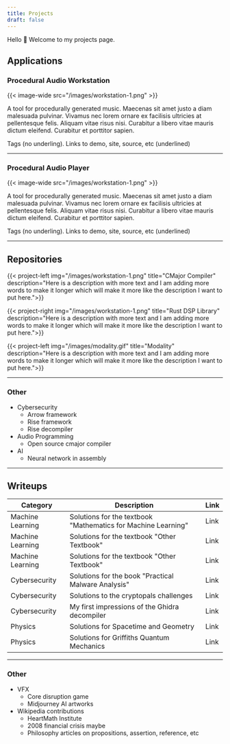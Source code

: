 ```yaml
---
title: Projects
draft: false
---
```


Hello 👋 Welcome to my projects page.

## Applications

### Procedural Audio Workstation

{{< image-wide src="/images/workstation-1.png" >}}

A tool for procedurally generated music. Maecenas sit amet justo a diam malesuada pulvinar. Vivamus nec lorem ornare ex facilisis ultricies at pellentesque felis. Aliquam vitae risus nisi. Curabitur a libero vitae mauris dictum eleifend. Curabitur et porttitor sapien.

Tags (no underling). Links to demo, site, source, etc (underlined)

---

### Procedural Audio Player

{{< image-wide src="/images/workstation-1.png" >}}

A tool for procedurally generated music. Maecenas sit amet justo a diam malesuada pulvinar. Vivamus nec lorem ornare ex facilisis ultricies at pellentesque felis. Aliquam vitae risus nisi. Curabitur a libero vitae mauris dictum eleifend. Curabitur et porttitor sapien.

Tags (no underling). Links to demo, site, source, etc (underlined)

---

## Repositories

{{< project-left img="/images/workstation-1.png" title="CMajor Compiler" description="Here is a description with more text and I am adding more words to make it longer which will make it more like the description I want to put here.">}}

{{< project-right img="/images/workstation-1.png" title="Rust DSP Library" description="Here is a description with more text and I am adding more words to make it longer which will make it more like the description I want to put here.">}}

{{< project-left img="/images/modality.gif" title="Modality" description="Here is a description with more text and I am adding more words to make it longer which will make it more like the description I want to put here.">}}

---

### Other

- Cybersecurity
  - Arrow framework
  - Rise framework
  - Rise decompiler
- Audio Programming
  - Open source cmajor compiler
- AI
  - Neural network in assembly

---

## Writeups

| Category | Description | Link |
| --- | --- | --- |
| Machine Learning | Solutions for the textbook "Mathematics for Machine Learning" | Link |
| Machine Learning | Solutions for the textbook "Other Textbook" | Link |
| Machine Learning | Solutions for the textbook "Other Textbook" | Link |
| Cybersecurity | Solutions for the book "Practical Malware Analysis" | Link |
| Cybersecurity | Solutions to the cryptopals challenges | Link |
| Cybersecurity | My first impressions of the Ghidra decompiler | Link |
| Physics | Solutions for Spacetime and Geometry | Link |
| Physics | Solutions for Griffiths Quantum Mechanics | Link |

---

### Other

- VFX
  - Core disruption game
  - Midjourney AI artworks
- Wikipedia contributions
  - HeartMath Institute
  - 2008 financial crisis maybe
  - Philosophy articles on propositions, assertion, reference, etc
